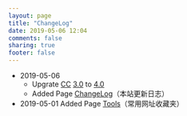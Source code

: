```yaml
---
layout: page
title: "ChangeLog"
date: 2019-05-06 12:04
comments: false
sharing: true
footer: false
---
```


- 2019-05-06
    - Upgrate [CC](https://creativecommons.org/licenses/) [3.0](https://creativecommons.org/licenses/by-nc-sa/3.0/deed.zh) to [4.0](http://creativecommons.org/licenses/by-sa/4.0/)
    - Added Page [ChangeLog](/change-log)（本站更新日志）
- 2019-05-01 Added Page [Tools](/tools)（常用网址收藏夹）

